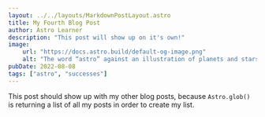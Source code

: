 ```yaml
---
layout: ../../layouts/MarkdownPostLayout.astro
title: My Fourth Blog Post
author: Astro Learner
description: "This post will show up on it's own!"
image: 
    url: "https://docs.astro.build/default-og-image.png"
    alt: "The word “astro” against an illustration of planets and stars."
pubDate: 2022-08-08
tags: ["astro", "successes"]
---
```

This post should show up with my other blog posts, because `Astro.glob()` is returning a list of all my posts in order to create my list.